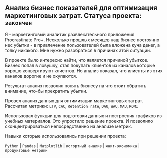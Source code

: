## Анализ бизнес показателей для оптимизация маркетинговых затрат. Статуса проекта: `закончен`

Я - маркетинговый аналитик развлекательного приложения Procrastinate Pro+. Несколько прошлых месяцев наш бизнес постоянно нес убытки - в привлечение пользователей была вложена куча денег, а толку никакого. Мне нужно разобраться в причинах этой ситуации.

В проекте было интересно найти, что является причиной убытков. Бизнес попал в ловушку, стал покупать клиентов из каналов которые хорошо конвертируют клиентов. Но анализ показал, что клиенты из этих каналов дорогие и не окупаются.

Результат анализ позволил понять бизнесу на что стоит обратить внимание, что-бы прекратить убытки.

Провел анализ данных для оптимизации маркетинговых затрат.
Рассчитал метрики: `LTV`, `CAC`, `Retention rate`, `DAU`, `WAU`, `MAU`, `ROMI`

Использовал функции для подготовки данных и построения графиков из учебных материалов. Это упростило решение проекта. И позволило сконцентрироваться непосредственно на анализе метрик.

Навыки которые использовались при решении проекта:

`Python` | `Pandas` | `Matplotlib` | `когортный анализ` | `юнит-экономика` | `продуктовые метрики`
